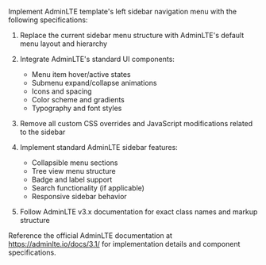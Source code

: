 Implement AdminLTE template's left sidebar navigation menu with the following specifications:

1. Replace the current sidebar menu structure with AdminLTE's default menu layout and hierarchy
2. Integrate AdminLTE's standard UI components:
   - Menu item hover/active states
   - Submenu expand/collapse animations
   - Icons and spacing
   - Color scheme and gradients
   - Typography and font styles

3. Remove all custom CSS overrides and JavaScript modifications related to the sidebar

4. Implement standard AdminLTE sidebar features:
   - Collapsible menu sections
   - Tree view menu structure
   - Badge and label support
   - Search functionality (if applicable)
   - Responsive sidebar behavior

5. Follow AdminLTE v3.x documentation for exact class names and markup structure

Reference the official AdminLTE documentation at https://adminlte.io/docs/3.1/ for implementation details and component specifications.